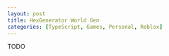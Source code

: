 ```yaml
---
layout: post
title: HexGenerator World Gen
categories: [TypeScript, Games, Personal, Roblox]
---
```


TODO